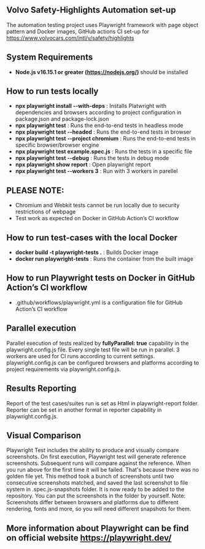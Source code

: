 ## Volvo Safety-Highlights Automation set-up
The automation testing project uses Playwright framework with page object pattern and Docker images, GitHub actions CI set-up for https://www.volvocars.com/intl/v/safety/highlights

## System Requirements
 * **Node.js v16.15.1 or greater (https://nodejs.org/)** should be installed

## How to run tests locally
 * **npx playwright install --with-deps** : Installs Platwright with dependencies and browsers according to project configuration in package.json and package-lock.json
 * **npx playwright test** : Runs the end-to-end tests in headless mode
 * **npx playwright test --headed** : Runs the end-to-end tests in browser
 * **npx playwright test --project chromium** : Runs the end-to-end tests in specific browser/browser engine
 * **npx playwright test example.spec.js** : Runs the tests in a specific file
 * **npx playwright test  --debug** : Runs the tests in debug mode
 * **npx playwright show report** : Open playwright report
 * **npx playwright test --workers 3** : Run with 3 workers in parellel

 ## PLEASE NOTE: 
 * Chromium and Webkit tests cannot be run locally due to security restrictions of webpage
 * Test work as expected on Docker in GitHub Action’s CI workflow

## How to run test-cases with the local Docker
 * **docker build -t playwright-tests .** : Builds Docker image
 * **docker run playwright-tests** : Runs the container from the built image

## How to run Playwright tests on Docker in GitHub Action’s CI workflow
 * .github/workflows/playwright.yml is a configuration file for GitHub Action’s CI workflow

## Parallel execution
Parallel execution of tests realized by **fullyParallel: true** capability in the playwright.config.js file. Every single test file will be run in parallel. 3 workers are used for CI runs according to current settings. playwright.config.js can be configured browsers and platforms according to project requirements via playwright.config.js. 

## Results Reporting
Report of the test cases/suites run is set as Html in playwright-report folder. Reporter can be set in another format in reporter capability in playwright.config.js. 

## Visual Comparison
Playwright Test includes the ability to produce and visually compare screenshots. On first execution, Playwright test will generate reference screenshots. Subsequent runs will compare against the reference. 
When you run above for the first time it will be failed. That's because there was no golden file yet. This method took a bunch of screenshots until two consecutive screenshots matched, and saved the last screenshot to file system in .spec.js-snapshots folder. It is now ready to be added to the repository.
You can put the screenshots in the folder by yourself. 
Note: Screenshots differ between browsers and platforms due to different rendering, fonts and more, so you will need different snapshots for them.

## More information about Playwright can be find on official website https://playwright.dev/
